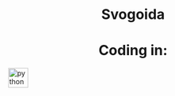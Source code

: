 <h1 align="center">Svogoida </h1>

###
<h1 align="center">Coding in: </h1>
  <img src="https://skillicons.dev/icons?i=py" height="40" alt="python logo"  />

